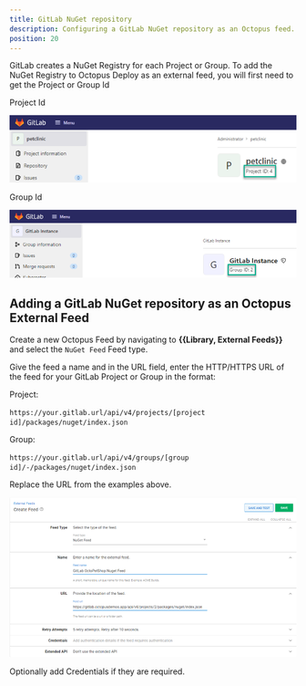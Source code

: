 ```yaml
---
title: GitLab NuGet repository
description: Configuring a GitLab NuGet repository as an Octopus feed.
position: 20
---
```

GitLab creates a NuGet Registry for each Project or Group.  To add the NuGet Registry to Octopus Deploy as an external feed, you will first need to get the Project or Group Id

Project Id

![GitLab Project Id](../images/gitlab-project-id.png)

Group Id

![GitLab Group Id](../images/gitlab-group-id.png)

## Adding a GitLab NuGet repository as an Octopus External Feed
Create a new Octopus Feed by navigating to **{{Library, External Feeds}}** and select the `NuGet Feed` Feed type. 

Give the feed a name and in the URL field, enter the HTTP/HTTPS URL of the feed for your GitLab Project or Group in the format:

Project:

`https://your.gitlab.url/api/v4/projects/[project id]/packages/nuget/index.json`

Group:

`https://your.gitlab.url/api/v4/groups/[group id]/-/packages/nuget/index.json`

Replace the URL from the examples above.

![GitLab NuGet Feed](images/gitlab-octopus-add-nuget-feed.png)

Optionally add Credentials if they are required.